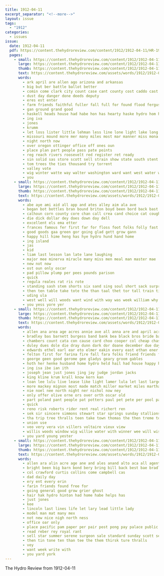 ```yaml
---
title: 1912-04-11
excerpt_separator: "<!--more-->"
layout: issue
tags:
  - "1912"
categories:
  - issues
issue:
  date: 1912-04-11
  pdf: https://content.thehydroreview.com/content/1912/1912-04-11/HR-1912-04-11.pdf
  pages:
    - small: https://content.thehydroreview.com/content/1912/1912-04-11/small/HR-1912-04-11-01.jpg
      large: https://content.thehydroreview.com/content/1912/1912-04-11/large/HR-1912-04-11-01.jpg
      thumb: https://content.thehydroreview.com/content/1912/1912-04-11/thumbnails/HR-1912-04-11-01.jpg
      text: https://content.thehydroreview.com/assets/words/1912/1912-04-11/HR-1912-04-11-01.txt
      words:
        - ark april are allen ago arizona and arkansas
        - big but ber battle ballot better
        - comin come clark city count case cant county cost caddo cast character canton
        - dust day danger done deeds deputy
        - eres est enter
        - farm friends faithful fuller fall full for found flood ferguson from
        - gan ground grand good
        - haskell heads house had habe hon has hearty haske hydro hom hardware
        - ing iva
        - jones
        - krumm
        - let loss lister little lehman less line lone light lake long last land
        - missouri mound more mer many miles most mar manner miss mona mile
        - night north now
        - over oregon ottinger office off ones oun
        - place plan part people pass pate points
        - reg reach rivers roosevelt red register ret ready
        - sin solid sas store scott sell strain show state south stent say style square shoe
        - tom trees the ties thousand try torrent
        - valley vote
        - wig winter watte way walter washington ward want west water window with will walk wear
        - you
    - small: https://content.thehydroreview.com/content/1912/1912-04-11/small/HR-1912-04-11-02.jpg
      large: https://content.thehydroreview.com/content/1912/1912-04-11/large/HR-1912-04-11-02.jpg
      thumb: https://content.thehydroreview.com/content/1912/1912-04-11/thumbnails/HR-1912-04-11-02.jpg
      text: https://content.thehydroreview.com/assets/words/1912/1912-04-11/HR-1912-04-11-02.txt
      words:
        - abe aye ami aid all app and ates alley aim ala ave
        - began bot bottles bran bound briton boyd been bord back bast best biggs billy bis bennie bank
        - calhoun corn county core chan call crea cand choice cat cough can cotton come cay
        - die dick dollar dey does down day dell
        - excellent els ema etter
        - frances famous fer first far for floss foot folks folly fast
        - good goods gaa green gor going glad gett grow gann
        - happy hill hime heng has hye hydro hund hand home
        - ing island
        - jas
        - kid
        - liam last lesson lan late lane laughing
        - major mee minerva miracle many miss men meal man master mae
        - new not now
        - ost oun only oscar
        - pad pillow plump per pees pounds parison
        - quick
        - regula reales rat ris rote
        - standing sash stem shorts six sand sing soul short sack surprise safe sale styles selz shed say sae see
        - then ten table take tote the than taal thet tor tall train tie tar tin
        - uding ula
        - west well will woods want wind with way was week william why wheat
        - you yess yore yer
    - small: https://content.thehydroreview.com/content/1912/1912-04-11/small/HR-1912-04-11-03.jpg
      large: https://content.thehydroreview.com/content/1912/1912-04-11/large/HR-1912-04-11-03.jpg
      thumb: https://content.thehydroreview.com/content/1912/1912-04-11/thumbnails/HR-1912-04-11-03.jpg
      text: https://content.thehydroreview.com/assets/words/1912/1912-04-11/HR-1912-04-11-03.txt
      words:
        - allen ana area age acres annie ave all anna are and april acre aas adley
        - bradley bas barnett burgess band bank bea black bros bride batter brother bayard butterick bow business blane body baptist bartlett banks bel big baire bring bradle brothers bert bone baris born been broom best bass breeding boys bixler
        - chambers count cata con cause card choo cooper col cheap chas cotta church caddo clinton christ cant coco cox corn call city child certain campbell county colt clara company cotton cream came
        - duley dues dole die dray dunn dark dor doane december due day duc dinner days dam darko deus dade
        - edwards ethel earl ear eto elmer eakin every east ethan ener easter eis euler
        - felton first for farina fire fall fara folks friend friends fred farm friday full from found france far fam farmer
        - george geen good gerome gee gladys geary groom gables
        - hoth her henke husband home hydro held hail had house happy host horse hoa henry hae hoe hes hazel has harold hei hose hao high head
        - ing isa ibe ian ith
        - joseph jean just jones jing jay judge jordan jacks
        - king kline krum krall know kern kan
        - loan lee lulu live lease like light lamer lula let last large lehman long lien loss lallier line lynn life lose lodge liberal little land lea lael
        - more mackey mignon most made match miller market miles martha marriage marine milo marvel macy morgans maa mai meme monday mer miss morgan mose morning mcmahon might mille
        - nie noel nee north night ner nichol now ney
        - only offer olive orne ors over orth oscar old
        - part poland pant people pat potters paul pet pete per pool pana pai pel pope par pest pust pan post piga patterson past page plant pearl pack price
        - quick
        - reno risk roberts rider rent real richert ren
        - sek sir sincere simmons stewart star springs sunday stallions south stamp sha see spring service sela set sarah show seed sable speed she sino stock sed sunda sogn saturday southall sam sick seas stand sale suit sack school saling styles state save short season smith ser sie scott seal sone son stallion
        - tha trip tree thralls teen take town thomas the then treme ton top tie tio than
        - union use
        - veo very vera vin villers voltaire vieux view
        - willis woods window wig willie water with winner wee will wisdom went wos wilkes welcome white winter williams wilk weatherford wagon wen week was wilkin work while warm want waters write word western
        - you yard young yester
    - small: https://content.thehydroreview.com/content/1912/1912-04-11/small/HR-1912-04-11-04.jpg
      large: https://content.thehydroreview.com/content/1912/1912-04-11/large/HR-1912-04-11-04.jpg
      thumb: https://content.thehydroreview.com/content/1912/1912-04-11/thumbnails/HR-1912-04-11-04.jpg
      text: https://content.thehydroreview.com/assets/words/1912/1912-04-11/HR-1912-04-11-04.txt
      words:
        - allen ara alin acre age ane and ales anand alto aca all agent are
        - bright been big barn bond bery bring bill back best bae bradley bus bene
        - col crawford curtis collins come campbell cas
        - dad daily day
        - ery ent every erin
        - farin friends found free for
        - going general good grow grier ghost
        - hair hak hydro hinton had home habe helps has
        - just jones
        - kee
        - lincoln last lines life let lary lead little lady
        - model man mat many mex
        - not new nice nigh north ness
        - office oar only
        - place pacific pam paper per pair post pong pay palace public pretty
        - read reber rey royal rant
        - sell star summer serene surgeon sale standard sunday scott sen sal spain school straub save scot service special
        - then tin tone ten than tee the them thirsk ture thralls
        - vey
        - want week write with
        - you yard york
---
```


The Hydro Review from 1912-04-11

<!--more-->

